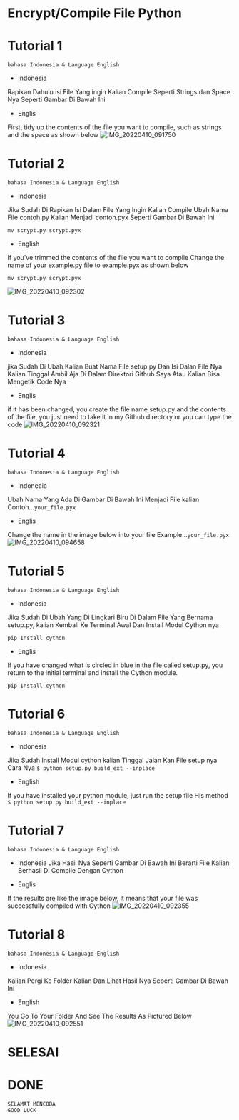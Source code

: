 # Encrypt/Compile File Python

# Tutorial 1
```
bahasa Indonesia & Language English
```
- Indonesia

Rapikan Dahulu isi File Yang ingin Kalian Compile Seperti Strings dan Space Nya Seperti Gambar Di Bawah Ini

- Englis

First, tidy up the contents of the file you want to compile, such as strings and the space as shown below
![IMG_20220410_091750](https://user-images.githubusercontent.com/88397313/162598681-db68cac2-4d7f-492e-9b8c-b2305ef89042.jpg)

# Tutorial 2
```
bahasa Indonesia & Language English
```
- Indonesia

Jika Sudah Di Rapikan Isi Dalam File Yang Ingin Kalian Compile
Ubah Nama File contoh.py Kalian Menjadi contoh.pyx Seperti Gambar Di Bawah Ini
```
mv scrypt.py scrypt.pyx
```

- English

If you've trimmed the contents of the file you want to compile
Change the name of your example.py file to example.pyx as shown below
```
mv scrypt.py scrypt.pyx
```
![IMG_20220410_092302](https://user-images.githubusercontent.com/88397313/162598784-3f0ae90f-c5e9-4bd6-8252-b3088b27638a.jpg)

# Tutorial 3
```
bahasa Indonesia & Language English
```
- Indonesia

jika Sudah Di Ubah Kalian Buat Nama File setup.py Dan Isi Dalan File Nya Kalian Tinggal Ambil Aja Di Dalam Direktori Github Saya Atau Kalian Bisa Mengetik Code Nya

- Englis

if it has been changed, you create the file name setup.py and the contents of the file, you just need to take it in my Github directory or you can type the code
![IMG_20220410_092321](https://user-images.githubusercontent.com/88397313/162598941-b6147ca0-efca-4769-9fc2-2128ba8ec859.jpg)

# Tutorial 4
```
bahasa Indonesia & Language English
```
- Indoneaia

Ubah Nama Yang Ada Di Gambar Di Bawah Ini Menjadi File kalian Contoh...```your_file.pyx```

- Englis

Change the name in the image below into your file Example...```your_file.pyx```
![IMG_20220410_094658](https://user-images.githubusercontent.com/88397313/162599030-e74bbc91-479e-4a87-897a-d5812ca09db8.jpg)

# Tutorial 5
```
bahasa Indonesia & Language English
```
- Indonesia

Jika Sudah Di Ubah Yang Di Lingkari Biru Di Dalam File Yang Bernama setup.py, kalian Kembali Ke Terminal Awal Dan Install Modul Cython nya
```
pip Install cython
```
- Englis 

If you have changed what is circled in blue in the file called setup.py, you return to the initial terminal and install the Cython module.
```
pip Install cython
```
# Tutorial 6
```
bahasa Indonesia & Language English
```
- Indonesia

Jika Sudah Install Modul cython kalian Tinggal Jalan Kan File setup nya
Cara Nya ```$ python setup.py build_ext --inplace```

- English 

If you have installed your python module, just run the setup file
His method ```$ python setup.py build_ext --inplace```

# Tutorial 7
```
bahasa Indonesia & Language English
```
- Indonesia
Jika Hasil Nya Seperti Gambar Di Bawah Ini Berarti File Kalian Berhasil Di Compile Dengan Cython

- Englis

If the results are like the image below, it means that your file was successfully compiled with Cython
![IMG_20220410_092355](https://user-images.githubusercontent.com/88397313/162599197-8367c8b2-18fc-4c96-970d-0490dbb488ae.jpg)

# Tutorial 8
```
bahasa Indonesia & Language English
```
- Indonesia

Kalian Pergi Ke Folder Kalian Dan Lihat Hasil Nya Seperti Gambar Di Bawah Ini

- English 

You Go To Your Folder And See The Results As Pictured Below
![IMG_20220410_092551](https://user-images.githubusercontent.com/88397313/162599259-c1a22014-0e93-4b95-8f37-37642442f951.jpg)


# SELESAI
# DONE

```
SELAMAT MENCOBA
GOOD LUCK
```
